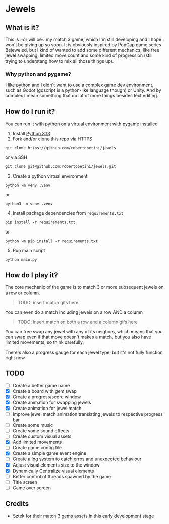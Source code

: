 # Jewels

## What is it?

This is ~or will be~ my match 3 game, which I'm still developing and I hope i won't be giving up so soon.
It is obviously inspired by PopCap game series Bejeweled, but I kind of wanted to add some different mechanics, like free jewel swapping, limited move count and some kind of progression (still trying to understang how to mix all those things up).

### Why python and pygame?

I like python and I didn't want to use a complex game dev environment, such as Godot (gdscript is a python-like language though) or Unity.
And by complex I mean something that do lot of more things besides text editing.

## How do I run it?

You can run it with python on a virtual environment with pygame  installed

1. Install [Python 3.13](https://www.python.org/downloads/)
2. Fork and/or clone this repo via HTTPS
```shell
git clone https://github.com/robertobetini/jewels
```
or via SSH
```shell
git clone git@github.com:robertobetini/jewels.git
```
3. Create a python virtual environment
```shell
python -m venv .venv
```
or
```shell
python3 -m venv .venv
```
4. Install package dependencies from `requirements.txt`
```shell
pip install -r requirements.txt
```
or
```shell
python -m pip install -r requirements.txt
```
5. Run main script
```shell
python main.py
```

## How do I play it?

The core mechanic of the game is to match 3 or more subsequent jewels on a row or column. 

> TODO: insert match gifs here

You can even do a match including jewels on a row AND a column

> TODO: insert match on both a row and a column gifs here

You can free swap any jewel with any of its neighors, which means that you can swap even if that move doesn't makes a match, but you also have limited movements, so think carefully.

There's also a progress gauge for each jewel type, but it's not fully function right now

## TODO

- [ ] Create a better game name
- [x] Create a board with gem swap
- [x] Create a progress/score window
- [x] Create animation for swapping jewels
- [x] Create animation for jewel match
- [ ] Improve jewel match animation translating jewels to respective progress bar
- [ ] Create some music
- [ ] Create some sound effects
- [ ] Create custom visual assets
- [x] Add limited movements
- [ ] Create game config file
- [x] Create a simple game event engine
- [ ] Create a log system to catch erros and unexpected behaviour
- [x] Adjust visual elements size to the window
- [x] Dynamically Centralize visual elements
- [ ] Better control of threads spawned by the game
- [ ] Title screen
- [ ] Game over screen

## Credits

* Sztek for their [match 3 gems assets](https://sztek.itch.io/match-3-gems-pixel-art) in this early development stage

